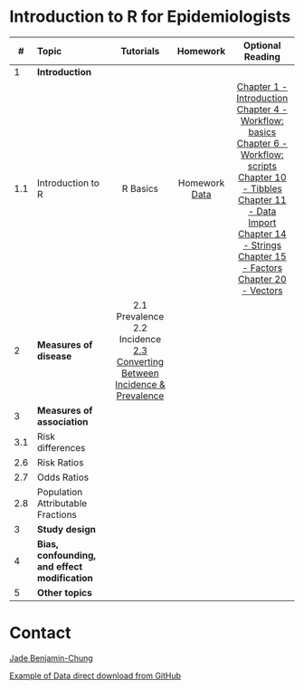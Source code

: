 # Introduction to R for Epidemiologists

|# | Topic | Tutorials  | Homework  | Optional Reading
|--- | :--- | :---:       | :---:       | :---:    
|1 | <b>Introduction</b> |||
|1.1 | Introduction to R | R Basics | Homework <br /><a href="https://raw.githubusercontent.com/kmishra9/PH241/master/Final%20Project/Data/washb-bangladesh-tr-public.csv" download>Data</a>| [Chapter 1 - Introduction](http://r4ds.had.co.nz/index.html) <br /> [Chapter 4 - Workflow: basics](http://r4ds.had.co.nz/workflow-basics.html)<br /> [Chapter 6 - Workflow: scripts](http://r4ds.had.co.nz/workflow-scripts.html)<br />[Chapter 10 - Tibbles](http://r4ds.had.co.nz/tibbles.html)<br />[Chapter 11 - Data Import](http://r4ds.had.co.nz/data-import.html)<br />[Chapter 14 - Strings](http://r4ds.had.co.nz/strings.html)<br />[Chapter 15 - Factors](http://r4ds.had.co.nz/factors.html)<br />[Chapter 20 - Vectors](http://r4ds.had.co.nz/vectors.html)
|2 | <b>Measures of disease</b> | 2.1 Prevalence <br /> 2.2 Incidence <br />  [2.3 Converting Between Incidence & Prevalence](https://jadebc.shinyapps.io/convert-inc-prev/)||
|3 | <b>Measures of association</b> |||
|3.1 | Risk differences |||
|2.6 | Risk Ratios |||
|2.7 | Odds Ratios |||
|2.8 | Population Attributable Fractions |||
|3 | <b>Study design</b> |||
|4 | <b>Bias, confounding, and effect modification</b> |||
|5 | <b>Other topics</b> |||

# Contact
[Jade Benjamin-Chung](mailto:jadebc@berkeley.edu)  

<a href="https://raw.githubusercontent.com/kmishra9/PH241/master/Final%20Project/Data/washb-bangladesh-tr-public.csv" download>Example of Data direct download from GitHub</a>
<!-- ![alt text](http://bbd.berkeley.edu/uploads/5/4/3/7/54378593/published/benjamin-chung-jade_1.jpeg?1507227294 "Jade") -->
